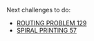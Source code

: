 Next challenges to do:
* [ROUTING PROBLEM 129](https://www.codeeval.com/open_challenges/129/)
* [SPIRAL PRINTING 57](https://www.codeeval.com/open_challenges/57/)
